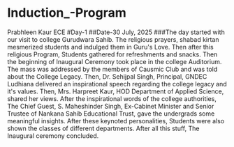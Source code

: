 # Induction_-Program
Prabhleen Kaur ECE
#Day-1
##Date-30 July, 2025
###The day started with our visit to college Gurudwara Sahib. The religious prayers, shabad kirtan mesmerized students and indulged them in Guru's Love. 
Then after this religious Program, Students gathered for refreshments and snacks. 
Then the beginning of Inaugural Ceremony took place in the college Auditorium. 
The mass was addressed by the members of Causmic Club and was told about the College Legacy. 
Then, Dr. Sehijpal Singh, Principal, GNDEC Ludhiana delivered an inspirational speech regarding the college legacy and it's values. 
Then, Mrs. Harpreet Kaur, HOD Department of Applied Science, shared her views. 
After the inspirational words of the college authorities, The Chief Guest, S. Maheshinder Singh, Ex-Cabinet Minister and Senior Trustee of Nankana Sahib Educational Trust, gave the undergrads some meaningful insights. 
After these keynoted personalities, Students were also shown the classes of different departments. 
After all this stuff, The Inaugural ceremony concluded. 

